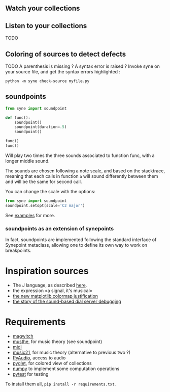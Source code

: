 


## Watch your collections

## Listen to your collections
TODO

## Coloring of sources to detect defects
TODO
A parenthesis is missing ? A syntax error is raised ?
Invoke syne on your source file, and get the syntax errors highlighted :

    python -m syne check-source myfile.py


## soundpoints

```python
from syne import soundpoint

def func():
    soundpoint()
    soundpoint(duration=.5)
    soundpoint()

func()
func()
```

Will play two times the three sounds associated to function func, with a longer middle sound.

The sounds are chosen following a note scale, and based on the stacktrace,
meaning that each calls in function `a` will sound differently between them
and will be the same for second call.

You can change the scale with the options:

```python
from syne import soundpoint
soundpoint.setopt(scale='C2 major')
```

See [examples](examples/soundpoint.py) for more.


### soundpoints as an extension of synepoints
In fact, soundpoints are implemented following the standard interface of Synepoint metaclass,
allowing one to define its own way to work on breakpoints.




# Inspiration sources
- The J language, as described [here](https://prog21.dadgum.com/28.html).
- the expression «a signal, it's musical»
- [the new matplotlib colormap justification](https://www.youtube.com/watch?v=xAoljeRJ3lU)
- [the story of the sound-based dial server debugging]()

# Requirements
- [magwitch](https://github.com/aluriak/magwitch)
- [musthe](https://github.com/gciruelos/musthe), for music theory (see soundpoint)
- [midi](https://github.com/vishnubob/python-midi)
- [music21](http://web.mit.edu/music21/), for music theory (alternative to previous two ?)
- [PyAudio](http://people.csail.mit.edu/hubert/pyaudio/), access to audio
- [pyglet](https://bitbucket.org/pyglet/pyglet/wiki/Home), for colored view of collections
- [numpy]() to implement some computation operations
- [pytest](https://pytest.org) for testing

To install them all, `pip install -r requirements.txt`.
